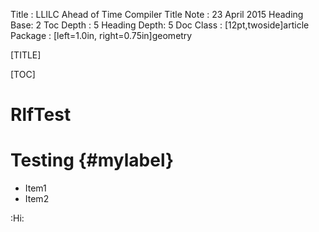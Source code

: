 <!-- Metadata for https://www.madoko.net/editor.html
 Move this close comment after the [TOC] for regular markdown -->

Title       : LLILC Ahead of Time Compiler
Title Note  : 23 April 2015
Heading Base: 2
Toc Depth   : 5
Heading Depth: 5
Doc Class   : [12pt,twoside]article
Package     : [left=1.0in, right=0.75in]geometry

[TITLE]

[TOC]



RlfTest
=======

# Testing {#mylabel}
* Item1
* Item2

:Hi:

